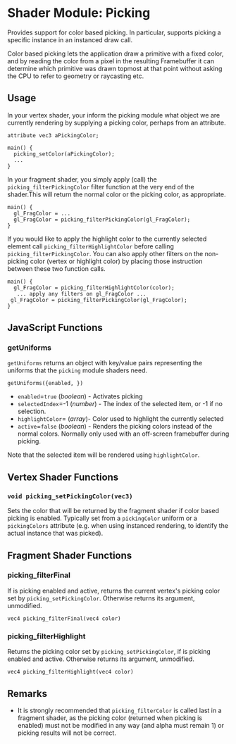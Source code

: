 # Shader Module: Picking

Provides support for color based picking. In particular, supports picking a specific instance in an instanced draw call.

Color based picking lets the application draw a primitive with a fixed color, and by reading the color from a pixel in the resulting Framebuffer it can determine which primitive was drawn topmost at that point without asking the CPU to refer to geometry or raycasting etc.

## Usage

In your vertex shader, your inform the picking module what object we are currently rendering by supplying a picking color, perhaps from an attribute.
```
attribute vec3 aPickingColor;

main() {
  picking_setColor(aPickingColor);
  ...
}
```

In your fragment shader, you simply apply (call) the `picking_filterPickingColor` filter function at the very end of the shader.This will return the normal color or the picking color, as appropriate.
```
main() {
  gl_FragColor = ...
  gl_FragColor = picking_filterPickingColor(gl_FragColor);
}
```

If you would like to apply the highlight color to the currently selected element call `picking_filterHighlightColor` before calling `picking_filterPickingColor`. You can also apply other filters on the non-picking color (vertex or highlight color) by placing those instruction between these two function calls.

 ```
main() {
   gl_FragColor = picking_filterHighlightColor(color);
    ... apply any filters on gl_FragColor ...
  gl_FragColor = picking_filterPickingColor(gl_FragColor);
}
```

## JavaScript Functions

### getUniforms

`getUniforms` returns an object with key/value pairs representing the uniforms that the `picking` module shaders need.

`getUniforms({enabled, })`

* `enabled`=`true` (*boolean*) - Activates picking
* `selectedIndex`=-1 (*number*) - The index of the selected item, or -1 if no selection.
* `highlightColor`= (*array*)- Color used to highlight the currently selected
* `active`=`false` (*boolean*) - Renders the picking colors instead of the normal colors. Normally only used with an off-screen framebuffer during picking.

Note that the selected item will be rendered using `highlightColor`.


## Vertex Shader Functions

### `void picking_setPickingColor(vec3)`

Sets the color that will be returned by the fragment shader if color based picking is enabled. Typically set from a `pickingColor` uniform or a `pickingColors` attribute (e.g. when using instanced rendering, to identify the actual instance that was picked).


## Fragment Shader Functions

### picking_filterFinal

 If is picking enabled and active, returns the current vertex's picking color set by `picking_setPickingColor`. Otherwise returns its argument, unmodified.

`vec4 picking_filterFinal(vec4 color)`



### picking_filterHighlight

Returns the picking color set by `picking_setPickingColor`, if is picking enabled and active. Otherwise returns its argument, unmodified.

`vec4 picking_filterHighlight(vec4 color)`


## Remarks

* It is strongly recommended that `picking_filterColor` is called last in a fragment shader, as the picking color (returned when picking is enabled) must not be modified in any way (and alpha must remain 1) or picking results will not be correct.
